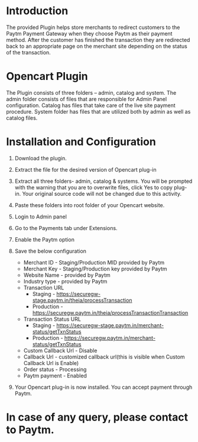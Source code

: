 # Introduction
The provided Plugin helps store merchants to redirect customers to the Paytm Payment Gateway when they choose Paytm as their payment method. After the customer has finished the transaction they are redirected back to an appropriate  page on the merchant site depending on the status of the transaction.

# Opencart Plugin
The Plugin consists of three folders – admin, catalog and system.
The admin folder consists of files that are responsible for Admin Panel configuration. Catalog has files that take care of the live site payment procedure. System folder has files that are utilized both by admin as well as catalog files.

# Installation and Configuration

  1. Download the plugin.
  2. Extract the file for the desired version of Opencart plug-in
  3. Extract all three folders- admin, catalog &amp; systems. You will be prompted with the warning that you are to overwrite files, click Yes to copy plug-in. Your original source code will not be changed due to this activity.
  4. Paste these folders into root folder of your Opencart website.
  5. Login to Admin panel
  6. Go to the Payments tab under Extensions.
  7. Enable the Paytm option
  8. Save the below configuration
      
      * Merchant ID             - Staging/Production MID provided by Paytm
      * Merchant Key            - Staging/Production key provided by Paytm
      * Website Name            - provided by Paytm
      * Industry type           - provided by Paytm
      * Transaction URL         
        * Staging     - https://securegw-stage.paytm.in/theia/processTransaction
        * Production  - https://securegw.paytm.in/theia/processTransactionTransaction
      * Transaction Status URL  
        * Staging     - https://securegw-stage.paytm.in/merchant-status/getTxnStatus
        * Production  - https://securegw.paytm.in/merchant-status/getTxnStatus
      * Custom Callback Url     - Disable
      * Callback Url            - customized callback url(this is visible when Custom Callback Url is Enable)
      * Order status            - Processing
      * Paytm payment           - Enabled

  9. Your Opencart plug-in is now installed. You can accept payment through Paytm.

# In case of any query, please contact to Paytm.